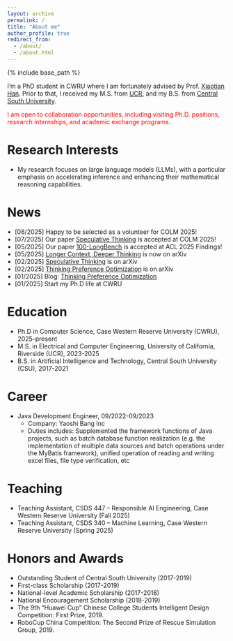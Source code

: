 ```yaml
---
layout: archive
permalink: /
title: "About me"
author_profile: true
redirect_from: 
  - /about/
  - /about.html
---
```


{% include base_path %}

I’m a PhD student in CWRU where I am fortunately advised by Prof. [Xiaotian Han](https://ahxt.github.io/). Prior to that, I received my M.S. from [UCR](https://www.ece.ucr.edu/), and my B.S. from [Central South University](https://soa.csu.edu.cn/).

<span style="color:red;">I am open to collaboration opportunities, including visiting Ph.D. positions, research internships, and academic exchange programs.</span>

Research Interests
======
* My research focuses on large language models (LLMs), with a particular emphasis on accelerating inference and enhancing their mathematical reasoning capabilities.


<style>
.news-list{max-height:300px;overflow-y:auto;margin:0;padding-left:1.25em;}
.news-list::-webkit-scrollbar{width:8px}
.news-list::-webkit-scrollbar-thumb{background:#bbb;border-radius:4px}
</style>

News
======

<ul class="news-list">
  <li>[08/2025] Happy to be selected as a volunteer for COLM 2025!</li>
  <li>[07/2025] Our paper <a href="https://arxiv.org/abs/2504.12329">Speculative Thinking</a> is accepted at COLM 2025!</li>
  <li>[05/2025] Our paper <a href="https://arxiv.org/abs/2505.19293">100-LongBench</a> is accepted at ACL 2025 Findings!</li>
  <li>[05/2025] <a href="https://arxiv.org/abs/2505.17315">Longer Context, Deeper Thinking</a> is now on arXiv</li>
  <li>[02/2025] <a href="https://arxiv.org/abs/2504.12329">Speculative Thinking</a> is on arXiv</li>
  <li>[02/2025] <a href="https://arxiv.org/abs/2502.13173">Thinking Preference Optimization</a> is on arXiv</li>
  <li>[01/2025] Blog: <a href="https://uservan.github.io/posts/2025/01/Thinking_Preference_Optimization/">Thinking Preference Optimization</a></li>
  <li>[01/2025] Start my Ph.D life at CWRU</li>
</ul>


Education
======
* Ph.D in Computer Science, Case Western Reserve University (CWRU), 2025-present
* M.S. in Electrical and Computer Engineering, University of California, Riverside (UCR), 2023-2025
* B.S. in Artificial Intelligence and Technology, Central South University (CSU), 2017-2021


Career
======
* Java Development Engineer, 09/2022-09/2023
  * Company: Yaoshi Bang Inc
  * Duties includes: Supplemented the framework functions of Java projects, such as batch database function realization (e.g. the implementation of multiple data sources and batch operations under the MyBatis framework), unified operation of reading and writing excel files, file type verification, etc


Teaching
======
- Teaching Assistant, CSDS 447 – Responsible AI Engineering, Case Western Reserve University (Fall 2025)
- Teaching Assistant, CSDS 340 – Machine Learning, Case Western Reserve University (Spring 2025)

<!-- Services
====== -->

Honors and Awards
=====
- Outstanding Student of Central South University (2017-2019) 
- First-class Scholarship (2017-2019) 
- National-level Academic Scholarship (2017-2018) 
- National Encouragement Scholarship (2018-2019)
- The 9th “Huawei Cup” Chinese College Students Intelligent Design Competition: First Prize, 2019.
- RoboCup China Competition: The Second Prize of Rescue Simulation Group, 2019.